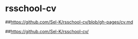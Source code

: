 # rsschool-cv

##https://github.com/Sel-K/rsschool-cv/blob/gh-pages/cv.md

##https://github.com/Sel-K/rsschool-cv/
